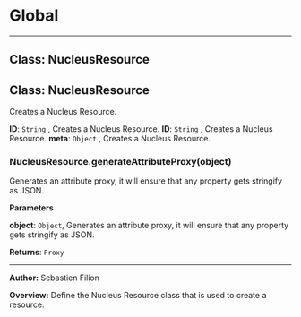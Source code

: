# Global





* * *

## Class: NucleusResource



## Class: NucleusResource
Creates a Nucleus Resource.

**ID**: `String` , Creates a Nucleus Resource.
**ID**: `String` , Creates a Nucleus Resource.
**meta**: `Object` , Creates a Nucleus Resource.
### NucleusResource.generateAttributeProxy(object) 

Generates an attribute proxy, it will ensure that any property gets stringify as JSON.

**Parameters**

**object**: `Object`, Generates an attribute proxy, it will ensure that any property gets stringify as JSON.

**Returns**: `Proxy`



* * *



**Author:** Sebastien Filion



**Overview:** Define the Nucleus Resource class that is used to create a resource.


